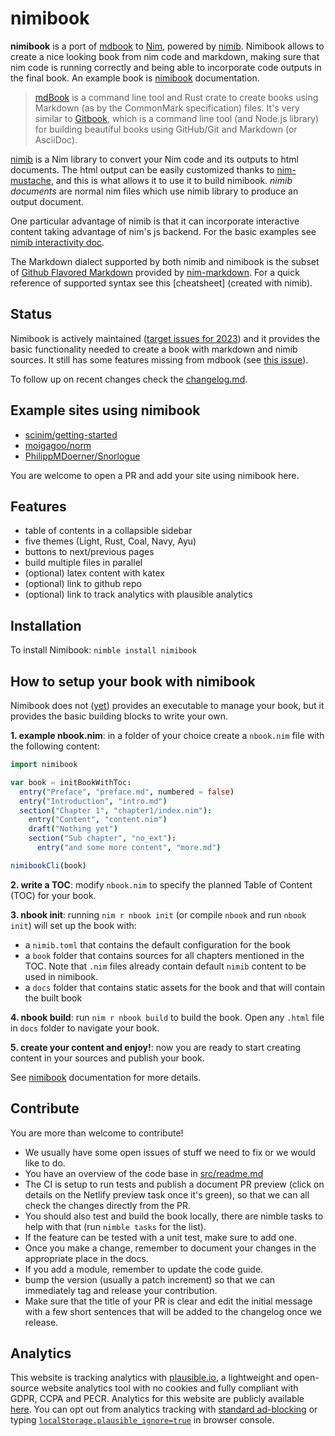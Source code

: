 # nimibook

**nimibook** is a port of [mdbook] to [Nim], powered by [nimib].
Nimibook allows to create a nice looking book from nim code and markdown,
making sure that nim code is running correctly and being able to incorporate code outputs in the final book.
An example book is [nimibook] documentation.

> [mdBook] is a command line tool and Rust crate to create books
> using Markdown (as by the CommonMark specification) files.
> It's very similar to [Gitbook], which is a command line tool (and Node.js library)
> for building beautiful books using GitHub/Git and Markdown (or AsciiDoc).

[nimib] is a Nim library to convert your Nim code and its outputs to html documents.
The html output can be easily customized thanks to [nim-mustache],
and this is what allows it to use it to build nimibook.
_nimib documents_ are normal nim files which use nimib library to produce an output document.

One particular advantage of nimib is that it can incorporate interactive content
taking advantage of nim's js backend.
For the basic examples see
[nimib interactivity doc](https://pietroppeter.github.io/nimib/interactivity.html).

The Markdown dialect supported by both nimib and nimibook is the subset of [Github Flavored Markdown][GFM]
provided by [nim-markdown]. For a quick reference of supported syntax see this [cheatsheet] (created with nimib).

<!--refs-->
[mdbook]: https://rust-lang.github.io/mdBook/index.html
[Nim]: https://nim-lang.org/
[nimib]: https://pietroppeter.github.io/nimib/
[Gitbook]: https://github.com/GitbookIO/gitbook
[nim-mustache]: https://github.com/soasme/nim-mustache
[nimibook]: https://pietroppeter.github.io/nimibook/
[GFM]: https://github.github.com/gfm/
[nim-markdown]: https://github.com/soasme/nim-markdown
[cheasheet]: https://pietroppeter.github.io/nimib/cheatsheet.html

## Status

Nimibook is actively maintained ([target issues for 2023](https://github.com/pietroppeter/nimibook/issues?q=is%3Aopen+is%3Aissue+label%3A2023H1%2C2023H2))
and it provides the basic functionality
needed to create a book with markdown and nimib sources.
It still has some features missing from mdbook
(see [this issue](https://github.com/pietroppeter/nimibook/issues/9#issuecomment-851989939)).

To follow up on recent changes check the [changelog.md](changelog.md).

## Example sites using nimibook

- [scinim/getting-started](https://scinim.github.io/getting-started/)
- [moigagoo/norm](https://norm.nim.town)
- [PhilippMDoerner/Snorlogue](https://philippmdoerner.github.io/Snorlogue/bookCompiled/)

You are welcome to open a PR and add your site using nimibook here.

## Features

- table of contents in a collapsible sidebar
- five themes (Light, Rust, Coal, Navy, Ayu)
- buttons to next/previous pages
- build multiple files in parallel
- (optional) latex content with katex
- (optional) link to github repo
- (optional) link to track analytics with plausible analytics

## Installation

To install Nimibook: `nimble install nimibook`

## How to setup your book with nimibook

Nimibook does not ([yet](https://github.com/pietroppeter/nimibook/issues/63)) provides an executable to manage your book, but it provides the basic building blocks to write your own.

**1. example nbook.nim**: in a folder of your choice create a `nbook.nim` file with the following content:

```nim
import nimibook

var book = initBookWithToc:
  entry("Preface", "preface.md", numbered = false)
  entry("Introduction", "intro.md")
  section("Chapter 1", "chapter1/index.nim"):
    entry("Content", "content.nim")
    draft("Nothing yet")
    section("Sub chapter", "no_ext"):
      entry("and some more content", "more.md")

nimibookCli(book)
```

**2. write a TOC**: modify `nbook.nim` to specify
the planned Table of Content (TOC) for your book.

**3. nbook init**: running `nim r nbook init` (or compile `nbook` and run `nbook init`) will set up the book with:
- a `nimib.toml` that contains the default configuration for the book
- a `book` folder that contains sources for all chapters mentioned in the TOC. Note that `.nim` files already contain default `nimib` content to be used in nimibook. 
- a `docs` folder that contains static assets for the book
and that will contain the built book

**4. nbook build**: run `nim r nbook build` to build the book. Open any `.html` file in `docs` folder to navigate your book.

**5. create your content and enjoy!**: now you are ready to start creating content in your sources and publish your book.

<!--SKIP
All content before this sign is replicated in the Introduction chapter of nimibook documentation
-->

See [nimibook] documentation for more details.

## Contribute

You are more than welcome to contribute!

- We usually have some open issues of stuff we need to fix or we would like to do.
- You have an overview of the code base in [src/readme.md](src/readme.md)
- The CI is setup to run tests and publish a document PR preview (click on details on the Netlify preview task once it's green), so that we can all check the changes directly from the PR.
- You should also test and build the book locally, there are nimble tasks to help with that (run `nimble tasks` for the list).
- If the feature can be tested with a unit test, make sure to add one.
- Once you make a change, remember to document your changes in the appropriate place in the docs.
- If you add a module, remember to update the code guide.
- bump the version (usually a patch increment) so that we can immediately tag and release your contribution.
- Make sure that the title of your PR is clear and edit the initial message with a few short sentences that will be added to the changelog once we release. 

## Analytics

This website is tracking analytics with [plausible.io](https://plausible.io/index.html), a lightweight and open-source website analytics tool with no cookies and fully compliant with GDPR, CCPA and PECR.
Analytics for this website are publicly available [here](https://plausible.io/pietroppeter.github.io%2Fnimibook). You can opt out from analytics tracking with [standard ad-blocking](https://plausible.io/docs/excluding) or typing [`localStorage.plausible_ignore=true`](https://plausible.io/docs/excluding-localstorage) in browser console.
